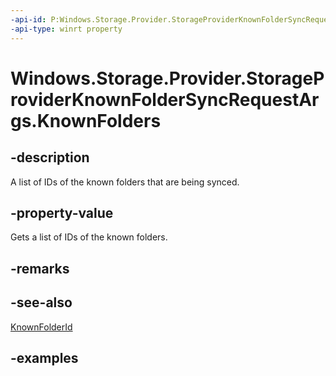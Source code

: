 ```yaml
---
-api-id: P:Windows.Storage.Provider.StorageProviderKnownFolderSyncRequestArgs.KnownFolders
-api-type: winrt property
---
```


# Windows.Storage.Provider.StorageProviderKnownFolderSyncRequestArgs.KnownFolders

<!--
public System.Collections.Generic.IReadOnlyList<Guid> KnownFolders { get; }
-->

## -description

A list of IDs of the known folders that are being synced.

## -property-value

Gets a list of IDs of the known folders.

## -remarks

## -see-also

[KnownFolderId](storageproviderknownfolderentry_knownfolderid.md)

## -examples
